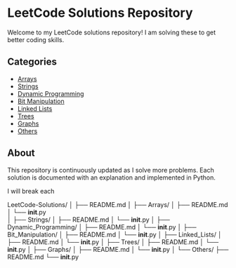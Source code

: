 # LeetCode Solutions Repository

Welcome to my LeetCode solutions repository! I am solving these to get better coding skills. 

## Categories

- [Arrays](Arrays/README.md)
- [Strings](Strings/README.md)
- [Dynamic Programming](Dynamic_Programming/README.md)
- [Bit Manipulation](Bit_Manipulation/README.md)
- [Linked Lists](Linked_Lists/README.md)
- [Trees](Trees/README.md)
- [Graphs](Graphs/README.md)
- [Others](Others/README.md)

## About

This repository is continuously updated as I solve more problems. Each solution is documented with an explanation and implemented in Python. 

I will break each 

LeetCode-Solutions/
│
├── README.md
│
├── Arrays/
│   ├── README.md
│   └── __init__.py  
│
├── Strings/
│   ├── README.md
│   └── __init__.py
│
├── Dynamic_Programming/
│   ├── README.md
│   └── __init__.py
│
├── Bit_Manipulation/
│   ├── README.md
│   └── __init__.py
│
├── Linked_Lists/
│   ├── README.md
│   └── __init__.py
│
├── Trees/
│   ├── README.md
│   └── __init__.py
│
├── Graphs/
│   ├── README.md
│   └── __init__.py
│
└── Others/
    ├── README.md
    └── __init__.py

